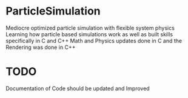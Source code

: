 ﻿# ParticleSimulation
Mediocre optimized particle simulation with flexible system physics
Learning how particle based simulations work as well as built skills specifically in C and C++
Math and Physics updates done in C and the Rendering was done in C++
# TODO
  Documentation of Code should be updated and Improved
